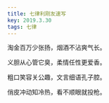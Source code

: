 ```yaml
---
title: 七律利刚友速写
key: 2019.3.30
tags: 七律
---
```


淘金百万少张扬，烟酒不沾爽气长。

义胆从心管它臭，柔情任性更爱香。

粗口笑容关公趣，文言细语孔子腔。

俏皮冲动知冷热，看不顺眼就投枪。

</br>

